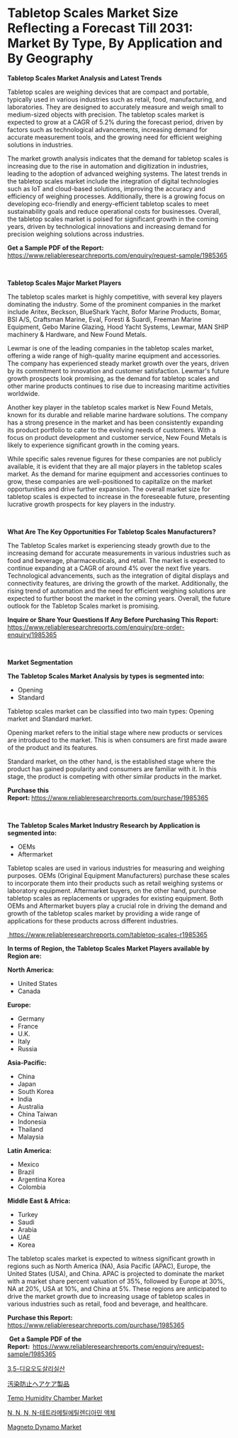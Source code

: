 <p><h1>Tabletop Scales Market Size Reflecting a Forecast Till 2031: Market By Type, By Application and By Geography</h1></p><p><strong>Tabletop Scales Market Analysis and Latest Trends</strong></p>
<p><p>Tabletop scales are weighing devices that are compact and portable, typically used in various industries such as retail, food, manufacturing, and laboratories. They are designed to accurately measure and weigh small to medium-sized objects with precision. The tabletop scales market is expected to grow at a CAGR of 5.2% during the forecast period, driven by factors such as technological advancements, increasing demand for accurate measurement tools, and the growing need for efficient weighing solutions in industries.</p><p>The market growth analysis indicates that the demand for tabletop scales is increasing due to the rise in automation and digitization in industries, leading to the adoption of advanced weighing systems. The latest trends in the tabletop scales market include the integration of digital technologies such as IoT and cloud-based solutions, improving the accuracy and efficiency of weighing processes. Additionally, there is a growing focus on developing eco-friendly and energy-efficient tabletop scales to meet sustainability goals and reduce operational costs for businesses. Overall, the tabletop scales market is poised for significant growth in the coming years, driven by technological innovations and increasing demand for precision weighing solutions across industries.</p></p>
<p><strong>Get a Sample PDF of the Report:&nbsp;</strong> <a href="https://www.reliableresearchreports.com/enquiry/request-sample/1985365">https://www.reliableresearchreports.com/enquiry/request-sample/1985365</a></p>
<p>&nbsp;</p>
<p><strong>Tabletop Scales Major Market Players</strong></p>
<p><p>The tabletop scales market is highly competitive, with several key players dominating the industry. Some of the prominent companies in the market include Aritex, Beckson, BlueShark Yacht, Bofor Marine Products, Bomar, BSI A/S, Craftsman Marine, Eval, Foresti & Suardi, Freeman Marine Equipment, Gebo Marine Glazing, Hood Yacht Systems, Lewmar, MAN SHIP machinery & Hardware, and New Found Metals.</p><p>Lewmar is one of the leading companies in the tabletop scales market, offering a wide range of high-quality marine equipment and accessories. The company has experienced steady market growth over the years, driven by its commitment to innovation and customer satisfaction. Lewmar's future growth prospects look promising, as the demand for tabletop scales and other marine products continues to rise due to increasing maritime activities worldwide.</p><p>Another key player in the tabletop scales market is New Found Metals, known for its durable and reliable marine hardware solutions. The company has a strong presence in the market and has been consistently expanding its product portfolio to cater to the evolving needs of customers. With a focus on product development and customer service, New Found Metals is likely to experience significant growth in the coming years.</p><p>While specific sales revenue figures for these companies are not publicly available, it is evident that they are all major players in the tabletop scales market. As the demand for marine equipment and accessories continues to grow, these companies are well-positioned to capitalize on the market opportunities and drive further expansion. The overall market size for tabletop scales is expected to increase in the foreseeable future, presenting lucrative growth prospects for key players in the industry.</p></p>
<p>&nbsp;</p>
<p><strong>What Are The Key Opportunities For Tabletop Scales Manufacturers?</strong></p>
<p><p>The Tabletop Scales market is experiencing steady growth due to the increasing demand for accurate measurements in various industries such as food and beverage, pharmaceuticals, and retail. The market is expected to continue expanding at a CAGR of around 4% over the next five years. Technological advancements, such as the integration of digital displays and connectivity features, are driving the growth of the market. Additionally, the rising trend of automation and the need for efficient weighing solutions are expected to further boost the market in the coming years. Overall, the future outlook for the Tabletop Scales market is promising.</p></p>
<p><strong>Inquire or Share Your Questions If Any Before Purchasing This Report:</strong> <a href="https://www.reliableresearchreports.com/enquiry/pre-order-enquiry/1985365">https://www.reliableresearchreports.com/enquiry/pre-order-enquiry/1985365</a></p>
<p>&nbsp;</p>
<p><strong>Market Segmentation</strong></p>
<p><strong>The Tabletop Scales Market Analysis by types is segmented into:</strong></p>
<p><ul><li>Opening</li><li>Standard</li></ul></p>
<p><p>Tabletop scales market can be classified into two main types: Opening market and Standard market. </p><p>Opening market refers to the initial stage where new products or services are introduced to the market. This is when consumers are first made aware of the product and its features.</p><p>Standard market, on the other hand, is the established stage where the product has gained popularity and consumers are familiar with it. In this stage, the product is competing with other similar products in the market.</p></p>
<p><strong>Purchase this Report:&nbsp;</strong><a href="https://www.reliableresearchreports.com/purchase/1985365">https://www.reliableresearchreports.com/purchase/1985365</a></p>
<p>&nbsp;</p>
<p><strong>The Tabletop Scales Market Industry Research by Application is segmented into:</strong></p>
<p><ul><li>OEMs</li><li>Aftermarket</li></ul></p>
<p><p>Tabletop scales are used in various industries for measuring and weighing purposes. OEMs (Original Equipment Manufacturers) purchase these scales to incorporate them into their products such as retail weighing systems or laboratory equipment. Aftermarket buyers, on the other hand, purchase tabletop scales as replacements or upgrades for existing equipment. Both OEMs and Aftermarket buyers play a crucial role in driving the demand and growth of the tabletop scales market by providing a wide range of applications for these products across different industries.</p></p>
<p><a href="https://www.reliableresearchreports.com/tabletop-scales-r1985365">&nbsp;https://www.reliableresearchreports.com/tabletop-scales-r1985365</a></p>
<p><strong>In terms of Region, the Tabletop Scales Market Players available by Region are:</strong></p>
<p>
    <p> <strong> North America: </strong>
        <ul>
            <li>United States</li>
            <li>Canada</li>
        </ul>
        </p> 
    <p> <strong> Europe: </strong>
        <ul>
            <li>Germany</li>
            <li>France</li>
            <li>U.K.</li>
            <li>Italy</li>
            <li>Russia</li>
        </ul>
        </p> 
    <p> <strong> Asia-Pacific: </strong>
        <ul>
            <li>China</li>
            <li>Japan</li>
            <li>South Korea</li>
            <li>India</li>
            <li>Australia</li>
            <li>China Taiwan</li>
            <li>Indonesia</li>
            <li>Thailand</li>
            <li>Malaysia</li>
        </ul>
        </p> 
    <p> <strong> Latin America: </strong>
        <ul>
            <li>Mexico</li>
            <li>Brazil</li>
            <li>Argentina Korea</li>
            <li>Colombia</li>
        </ul>
        </p> 
    <p> <strong> Middle East & Africa: </strong>
        <ul>
            <li>Turkey</li>
            <li>Saudi</li>
            <li>Arabia</li>
            <li>UAE</li>
            <li>Korea</li>
        </ul>
    </p>
    </p>
<p><p>The tabletop scales market is expected to witness significant growth in regions such as North America (NA), Asia Pacific (APAC), Europe, the United States (USA), and China. APAC is projected to dominate the market with a market share percent valuation of 35%, followed by Europe at 30%, NA at 20%, USA at 10%, and China at 5%. These regions are anticipated to drive the market growth due to increasing usage of tabletop scales in various industries such as retail, food and beverage, and healthcare.</p></p>
<p><strong>Purchase this Report: </strong><a href="https://www.reliableresearchreports.com/purchase/1985365">https://www.reliableresearchreports.com/purchase/1985365</a></p>
<p>&nbsp;<strong>Get a Sample PDF of the Report:&nbsp;&nbsp;</strong><a href="https://www.reliableresearchreports.com/enquiry/request-sample/1985365">https://www.reliableresearchreports.com/enquiry/request-sample/1985365</a></p>
<p><strong></strong></p>
<p><p><a href="https://github.com/hasanrajibul387/Market-Research-Report-List-1/blob/main/5845921167304.md">3,5-디요오도살리실산</a></p><p><a href="https://github.com/DudleyFerry/Market-Research-Report-List-1/blob/main/8969011156449.md">汚染防止ヘアケア製品</a></p><p><a href="https://github.com/sifatuddin25/Market-Research-Report-List-1/blob/main/temp-humidity-chamber-market.md">Temp Humidity Chamber Market</a></p><p><a href="https://github.com/alpinestartsekian/Market-Research-Report-List-1/blob/main/7178637167305.md">N, N, N, N-테트라메틸에틸렌디아민 액체</a></p><p><a href="https://github.com/alexxisgm/Market-Research-Report-List-1/blob/main/magneto-dynamo-market.md">Magneto Dynamo Market</a></p></p>